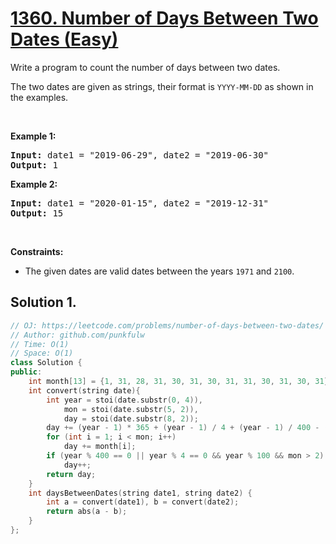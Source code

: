 # [1360. Number of Days Between Two Dates (Easy)](https://leetcode.com/problems/number-of-days-between-two-dates/)

<p>Write a program to count the number of days between two dates.</p>

<p>The two dates are given as strings, their format is <code>YYYY-MM-DD</code>&nbsp;as shown in the examples.</p>

<p>&nbsp;</p>
<p><strong>Example 1:</strong></p>
<pre><strong>Input:</strong> date1 = "2019-06-29", date2 = "2019-06-30"
<strong>Output:</strong> 1
</pre><p><strong>Example 2:</strong></p>
<pre><strong>Input:</strong> date1 = "2020-01-15", date2 = "2019-12-31"
<strong>Output:</strong> 15
</pre>
<p>&nbsp;</p>
<p><strong>Constraints:</strong></p>

<ul>
	<li>The given dates are valid&nbsp;dates between the years <code>1971</code> and <code>2100</code>.</li>
</ul>


## Solution 1.

```cpp
// OJ: https://leetcode.com/problems/number-of-days-between-two-dates/
// Author: github.com/punkfulw
// Time: O(1)
// Space: O(1)
class Solution {
public:
    int month[13] = {1, 31, 28, 31, 30, 31, 30, 31, 31, 30, 31, 30, 31};
    int convert(string date){
        int year = stoi(date.substr(0, 4)), 
            mon = stoi(date.substr(5, 2)), 
            day = stoi(date.substr(8, 2));
        day += (year - 1) * 365 + (year - 1) / 4 + (year - 1) / 400 - (year - 1) / 100;
        for (int i = 1; i < mon; i++)
            day += month[i];
        if (year % 400 == 0 || year % 4 == 0 && year % 100 && mon > 2)
            day++;
        return day;
    }
    int daysBetweenDates(string date1, string date2) {
        int a = convert(date1), b = convert(date2);
        return abs(a - b);
    }
};
```

